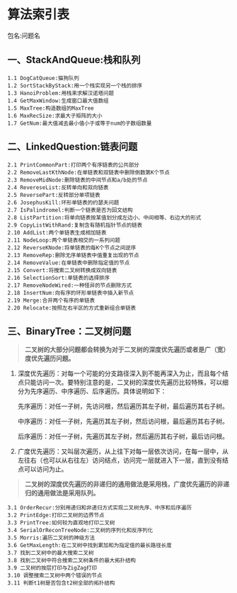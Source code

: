 # 算法索引表 #
包名:问题名
## 一、StackAndQueue:栈和队列 ##
    1.1 DogCatQueue:猫狗队列
    1.2 SortStackByStack:用一个栈实现另一个栈的排序
    1.3 HanoiProblem:用栈来求解汉诺塔问题
    1.4 GetMaxWindow:生成窗口最大值数组
    1.5 MaxTree:构造数组的MaxTree
    1.6 MaxRecSize:求最大子矩阵的大小
    1.7 GetNum:最大值减去最小值小于或等于num的子数组数量
## 二、LinkedQuestion:链表问题 ##
    2.1 PrintCommonPart:打印两个有序链表的公共部分
    2.2 RemoveLastKthNode:在单链表和双链表中删除倒数第K个节点
    2.3 RemoveMidNode:删除链表的中间节点和a/b处的节点
    2.4 RevereseList:反转单向和双向链表
    2.5 ReversePart:反转部分单项链表
    2.6 JosephusKill:环形单链表的约瑟夫问题
    2.7 IsPalindromel:判断一个链表是否为回文结构
    2.8 ListPartition:将单向链表按某值划分成左边小、中间相等、右边大的形式
    2.9 CopyListWithRand:复制含有随机指针节点的链表
    2.10 AddList:两个单链表生成相加链表
    2.11 NodeLoop:两个单链表相交的一系列问题
    2.12 ReverseKNode:将单链表的每K个节点之间逆序
    2.13 RemoveRep:删除无序单链表中值重复出现的节点
    2.14 RemoveValue:在单链表中删除指定值的节点
    2.15 Convert:将搜索二叉树转换成双向链表
    2.16 SelectionSort:单链表的选择排序
    2.17 RemoveNodeWired:一种怪异的节点删除方式
    2.18 InsertNum:向有序的环形单链表中插入新节点
    2.19 Merge:合并两个有序的单链表
    2.20 Relocate:按照左右半区的方式重新组合单链表
## 三、BinaryTree：二叉树问题 ##
> **二叉树的大部分问题都会转换为对于二叉树的深度优先遍历或者是广（宽）度优先遍历问题。**
 
1. 深度优先遍历：对每一个可能的分支路径深入到不能再深入为止，而且每个结点只能访问一次。要特别注意的是，二叉树的深度优先遍历比较特殊，可以细分为先序遍历、中序遍历、后序遍历。具体说明如下：


    先序遍历：对任一子树，先访问根，然后遍历其左子树，最后遍历其右子树。
    
    中序遍历：对任一子树，先遍历其左子树，然后访问根，最后遍历其右子树。
    
    后序遍历：对任一子树，先遍历其左子树，然后遍历其右子树，最后访问根。

2. 广度优先遍历：又叫层次遍历，从上往下对每一层依次访问，在每一层中，从左往右（也可以从右往左）访问结点，访问完一层就进入下一层，直到没有结点可以访问为止。　　　


> **二叉树的深度优先遍历的非递归的通用做法是采用栈，广度优先遍历的非递归的通用做法是采用队列。**

    3.1 OrderRecur:分别用递归和非递归方式实现二叉树先序、中序和后序遍历
	3.2 PrintEdge:打印二叉树的边界节点
	3.3 PrintTree:如何较为直观地打印二叉树
	3.4 SerialOrReconTreeNode:二叉树的序列化和反序列化
	3.5 Morris:遍历二叉树的神级方法
	3.6 GetMaxLength:在二叉树中找到累加和为指定值的最长路径长度
	3.7 找到二叉树中的最大搜索二叉树
	3.8 找到二叉树中符合搜索二叉树条件的最大拓扑结构
	3.9 二叉树的按层打印与ZigZag打印
	3.10 调整搜索二叉树中两个错误的节点
	3.11 判断t1树是否包含t2树全部的拓扑结构
